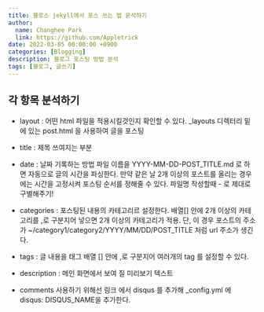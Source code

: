 ```yaml
---
title: 블로스 jekyll에서 포스 쓰는 법 문석하기 
author:
  name: Changhee Park
  link: https://github.com/Appletrick
date: 2022-03-05 00:00:00 +0900
categories: [Blogging]
description: 블로그 포스팅 방법 분석
tags: [블로그, 글쓰기]
---
```


## 각 항목 분석하기
- layout : 어떤 html 파일을 적용시킬것인지 확인할 수 있다.
    _layouts 디렉터리 밑에 있는 post.html 을 사용하여 글을 포스팅

- title : 제목 쓰여지는 부분

- date : 날짜 기록하는 방법
    파일 이름을 YYYY-MM-DD-POST_TITLE.md 로 하면 자동으로 글의 시간을 파싱한다.
    만약 같은 날 2개 이상의 포스트를 올리는 경우에는 시간을 고정시켜 포스팅 순서를 정해줄 수 있다.
    파일명 작성할때 - 로 제대로 구별해주기!

- categories : 포스팅된 내용의 카테고리르 설정한다.
  배열[] 안에 2개 이상의 카테고리를 ,로 구분지어 넣으면 2개 이상의 카테고리가 적용.
  단, 이 경우 포스트의 주소가 ~/category1/category2/YYYY/MM/DD/POST_TITLE 처럼 url 주소가 생긴다.

- tags : 글 내용을 태그
  배열 [] 안에 ,로 구분지어 여러개의 tag 를 설정할 수 있다.

- description : 메인 화면에서 보여 질 미리보기 텍스트

- comments
  사용하기 위해선 링크 에서 disqus 를 추가해 _config.yml 에 disqus: DISQUS_NAME을 추가한다.